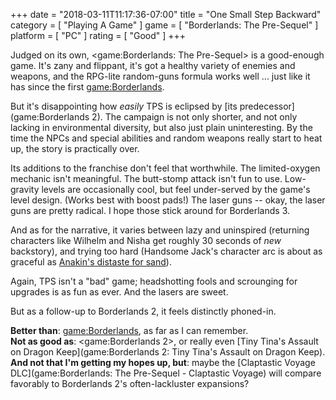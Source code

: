 +++
date = "2018-03-11T11:17:36-07:00"
title = "One Small Step Backward"
category = [ "Playing A Game" ]
game = [ "Borderlands: The Pre-Sequel" ]
platform = [ "PC" ]
rating = [ "Good" ]
+++

Judged on its own, <game:Borderlands: The Pre-Sequel> is a good-enough game.  It's zany and flippant, it's got a healthy variety of enemies and weapons, and the RPG-lite random-guns formula works well ... just like it has since the first <game:Borderlands>.

But it's disappointing how <i>easily</i> TPS is eclipsed by [its predecessor](game:Borderlands 2).  The campaign is not only shorter, and not only lacking in environmental diversity, but also just plain uninteresting.  By the time the NPCs and special abilities and random weapons really start to heat up, the story is practically over.

Its additions to the franchise don't feel that worthwhile.  The limited-oxygen mechanic isn't meaningful.  The butt-stomp attack isn't fun to use.  Low-gravity levels are occasionally cool, but feel under-served by the game's level design.  (Works best with boost pads!)  The laser guns -- okay, the laser guns are pretty radical.  I hope those stick around for Borderlands 3.

And as for the narrative, it varies between lazy and uninspired (returning characters like Wilhelm and Nisha get roughly 30 seconds of <i>new</i> backstory), and trying too hard (Handsome Jack's character arc is about as graceful as <a href="http://knowyourmeme.com/memes/i-dont-like-sand">Anakin's distaste for sand</a>).

Again, TPS isn't a "bad" game; headshotting fools and scrounging for upgrades is as fun as ever.  And the lasers are sweet.

But as a follow-up to Borderlands 2, it feels distinctly phoned-in.

<b>Better than</b>: <game:Borderlands>, as far as I can remember.  
<b>Not as good as</b>: <game:Borderlands 2>, or really even [Tiny Tina's Assault on Dragon Keep](game:Borderlands 2: Tiny Tina's Assault on Dragon Keep).  
<b>And not that I'm getting my hopes up, but</b>: maybe the [Claptastic Voyage DLC](game:Borderlands: The Pre-Sequel - Claptastic Voyage) will compare favorably to Borderlands 2's often-lackluster expansions?
